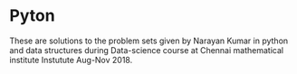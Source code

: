 # Pyton
These are solutions to the problem sets given by Narayan Kumar in python and data structures during Data-science course at Chennai mathematical institute
Instutute Aug-Nov 2018.
